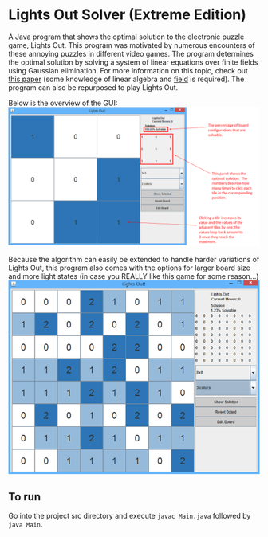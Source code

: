 # Lights Out Solver (Extreme Edition)
A Java program that shows the optimal solution to the electronic puzzle game, Lights Out.  This program was motivated by numerous encounters of these annoying puzzles in different video games.  The program determines the optimal solution by solving a system of linear equations over finite fields using Gaussian elimination.  For more information on this topic, check out [this paper](http://web.archive.org/web/20100524223840/http://www.math.ksu.edu/~dmaldona/math551/lights_out.pdf) (some knowledge of linear algebra and [field](http://en.wikipedia.org/wiki/Field_(mathematics)) is required).  The program can also be repurposed to play Lights Out.

Below is the overview of the GUI:
![img1](/readme/img1.png)

Because the algorithm can easily be extended to handle harder variations of Lights Out, this program also comes with the options for larger board size and more light states (in case you REALLY like this game for some reason...)
![img2](/readme/img2.png)

## To run
Go into the project src directory and execute ```javac Main.java``` followed by ```java Main```.

